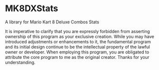 # MK8DXStats
A library for Mario Kart 8 Deluxe Combos Stats


It is imperative to clarify that you are expressly forbidden from asserting ownership of this program as your exclusive creation. While you may have introduced adjustments or enhancements to it, the fundamental program and its initial design continue to be the intellectual property of the lawful owner or developer. When employing this program, you are obligated to attribute the core program to me as the original creator. Thanks for your understanding.

